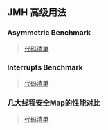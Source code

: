 ## JMH 高级用法

### Asymmetric Benchmark

> [代码清单](https://github.com/fxbin/myself-wiki/tree/master/code-modules/basic-knowledge/src/main/java/cn/fxbin/record/basic/jmh/JMHExample18.java)     

### Interrupts Benchmark

> [代码清单](https://github.com/fxbin/myself-wiki/tree/master/code-modules/basic-knowledge/src/main/java/cn/fxbin/record/basic/jmh/JMHExample19.java)     

### 几大线程安全Map的性能对比

> [代码清单](https://github.com/fxbin/myself-wiki/tree/master/code-modules/basic-knowledge/src/main/java/cn/fxbin/record/basic/jmh/JMHExample20.java)     